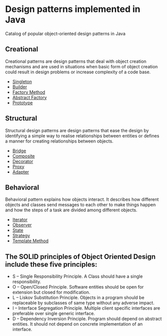 # Design patterns implemented in Java

Catalog of popular object-oriented design patterns in Java

## Creational

Creational patterns are design patterns that deal with object creation mechanisms and are used in situations when basic form of object creation could result in design problems or increase complexity of a code base.

 - [Singleton](https://github.com/Jayash/java-design-patterns/tree/master/creational/singleton)
 - [Builder](https://github.com/Jayash/java-design-patterns/tree/master/creational/builder)
 - [Factory Method](https://github.com/Jayash/java-design-patterns/tree/master/creational/factory)
 - [Abstract Factory](https://github.com/Jayash/java-design-patterns/tree/master/creational/abstractfactory)
 - [Prototype](https://github.com/Jayash/java-design-patterns/tree/master/creational/prototype)
 
## Structural

Structural design patterns are design patterns that ease the design by identifying a simple way to realise relationships between entities or defines a manner for creating relationships between objects.

 - [Bridge](https://github.com/Jayash/java-design-patterns/tree/master/structural/bridge)
 - [Composite](https://github.com/Jayash/java-design-patterns/tree/master/structural/composite)
 - [Decorator](https://github.com/Jayash/java-design-patterns/tree/master/structural/decorator)
 - [Proxy](https://github.com/Jayash/java-design-patterns/tree/master/structural/proxy)
 - [Adapter](https://github.com/Jayash/java-design-patterns/tree/master/structural/adapter)
 
## Behavioral

Behavioral pattern explains how objects interact. It describes how different objects and classes send messages to each other to make things happen and how the steps of a task are divided among different objects.

 - [Iterator](https://github.com/Jayash/java-design-patterns/tree/master/behavioral/iterator)
 - [Observer](https://github.com/Jayash/java-design-patterns/tree/master/behavioral/observer)
 - [State](https://github.com/Jayash/java-design-patterns/tree/master/behavioral/state)
 - [Strategy](https://github.com/Jayash/java-design-patterns/tree/master/behavioral/strategy)
 - [Template Method](https://github.com/Jayash/java-design-patterns/tree/master/behavioral/template)
 
 ## The SOLID principles of Object Oriented Design include these five principles:
 
 - S – Single Responsibility Principle. A Class should have a single responsibility.
 - O – Open/Closed Principle. Software entities should be open for extension but closed for modification.
 - L – Liskov Substitution Principle. Objects in a program should be replaceable by subclasses of same type without any adverse impact.
 - I – Interface Segregation Principle. Multiple client specific interfaces are preferable over single generic interface.
 - D – Dependency Inversion Principle. Program should depend on abstract entities. It should not depend on concrete implementation of an interface.

